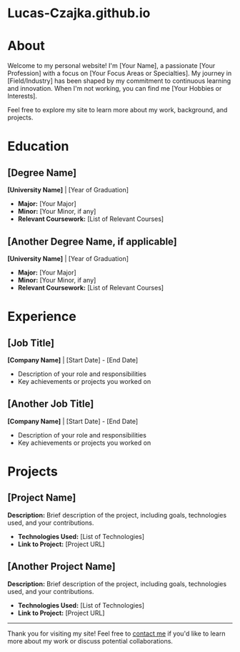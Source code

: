 # Lucas-Czajka.github.io

# About

Welcome to my personal website! I'm [Your Name], a passionate [Your Profession] with a focus on [Your Focus Areas or Specialties]. My journey in [Field/Industry] has been shaped by my commitment to continuous learning and innovation. When I'm not working, you can find me [Your Hobbies or Interests].

Feel free to explore my site to learn more about my work, background, and projects.

# Education

## [Degree Name]
**[University Name]** | [Year of Graduation]

- **Major:** [Your Major]
- **Minor:** [Your Minor, if any]
- **Relevant Coursework:** [List of Relevant Courses]

## [Another Degree Name, if applicable]
**[University Name]** | [Year of Graduation]

- **Major:** [Your Major]
- **Minor:** [Your Minor, if any]
- **Relevant Coursework:** [List of Relevant Courses]

# Experience

## [Job Title]
**[Company Name]** | [Start Date] - [End Date]

- Description of your role and responsibilities
- Key achievements or projects you worked on

## [Another Job Title]
**[Company Name]** | [Start Date] - [End Date]

- Description of your role and responsibilities
- Key achievements or projects you worked on

# Projects

## [Project Name]
**Description:** Brief description of the project, including goals, technologies used, and your contributions.

- **Technologies Used:** [List of Technologies]
- **Link to Project:** [Project URL]

## [Another Project Name]
**Description:** Brief description of the project, including goals, technologies used, and your contributions.

- **Technologies Used:** [List of Technologies]
- **Link to Project:** [Project URL]

---

Thank you for visiting my site! Feel free to [contact me](/contact) if you'd like to learn more about my work or discuss potential collaborations.

